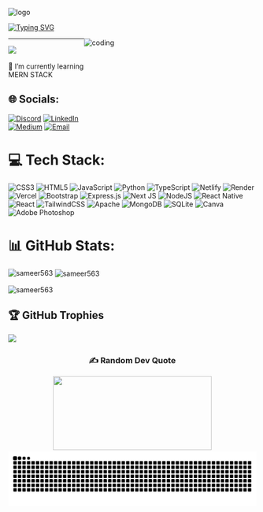 ![logo](https://github.com/SAMEER563/SAMEER563/blob/main/Banner%20.gif)

[![Typing SVG ](https://readme-typing-svg.herokuapp.com/?lines=Welcome+to+my+GitHub+Profile!;I'm+a+Passionate+Developer)](https://git.io/typing-svg)

<img width="350" height="200" align="right" alt="coding" src="https://media1.tenor.com/m/epFxZ9nyQLIAAAAC/work-post.gif">

---
[![](https://visitcount.itsvg.in/api?id=SAMEER563&icon=1&color=6)](https://visitcount.itsvg.in)

🌱 I’m currently learning MERN STACK <br>


## 🌐 Socials:
[![Discord](https://img.shields.io/badge/Discord-%237289DA.svg?logo=discord&logoColor=black)](http://discordapp.com/users/1079358050256826438) [![LinkedIn](https://img.shields.io/badge/LinkedIn-%4169E1.svg?logo=linkedin&logoColor=white)](https://linkedin.com/in/sameer-kumar-maurya-5a6990228) [![Medium](https://img.shields.io/badge/Medium-8A2BE2?logo=medium&logoColor=white)](https://medium.com/@@shakyasam563) 
 [![Email](https://img.shields.io/badge/Email-C0C0C0?logo=gmail&logoColor=red)](mailto:sameermaurya482@gmail.com) 

# 💻 Tech Stack:
![CSS3](https://img.shields.io/badge/css3-%231572B6.svg?style=for-the-badge&logo=css3&logoColor=white) ![HTML5](https://img.shields.io/badge/html5-%23E34F26.svg?style=for-the-badge&logo=html5&logoColor=white) ![JavaScript](https://img.shields.io/badge/javascript-%23323330.svg?style=for-the-badge&logo=javascript&logoColor=%23F7DF1E) ![Python](https://img.shields.io/badge/python-3670A0?style=for-the-badge&logo=python&logoColor=ffdd54) ![TypeScript](https://img.shields.io/badge/typescript-%23007ACC.svg?style=for-the-badge&logo=typescript&logoColor=white) ![Netlify](https://img.shields.io/badge/netlify-%23000000.svg?style=for-the-badge&logo=netlify&logoColor=#00C7B7) ![Render](https://img.shields.io/badge/Render-%46E3B7.svg?style=for-the-badge&logo=render&logoColor=white) ![Vercel](https://img.shields.io/badge/vercel-%23000000.svg?style=for-the-badge&logo=vercel&logoColor=white) ![Bootstrap](https://img.shields.io/badge/bootstrap-%238511FA.svg?style=for-the-badge&logo=bootstrap&logoColor=white) ![Express.js](https://img.shields.io/badge/express.js-%23404d59.svg?style=for-the-badge&logo=express&logoColor=%2361DAFB) ![Next JS](https://img.shields.io/badge/Next-black?style=for-the-badge&logo=next.js&logoColor=white) ![NodeJS](https://img.shields.io/badge/node.js-6DA55F?style=for-the-badge&logo=node.js&logoColor=white) ![React Native](https://img.shields.io/badge/react_native-%2320232a.svg?style=for-the-badge&logo=react&logoColor=%2361DAFB) ![React](https://img.shields.io/badge/react-%2320232a.svg?style=for-the-badge&logo=react&logoColor=%2361DAFB) ![TailwindCSS](https://img.shields.io/badge/tailwindcss-%2338B2AC.svg?style=for-the-badge&logo=tailwind-css&logoColor=white) ![Apache](https://img.shields.io/badge/apache-%23D42029.svg?style=for-the-badge&logo=apache&logoColor=white) ![MongoDB](https://img.shields.io/badge/MongoDB-%234ea94b.svg?style=for-the-badge&logo=mongodb&logoColor=white) ![SQLite](https://img.shields.io/badge/sqlite-%2307405e.svg?style=for-the-badge&logo=sqlite&logoColor=white) ![Canva](https://img.shields.io/badge/Canva-%2300C4CC.svg?style=for-the-badge&logo=Canva&logoColor=white) ![Adobe Photoshop](https://img.shields.io/badge/adobe%20photoshop-%2331A8FF.svg?style=for-the-badge&logo=adobe%20photoshop&logoColor=white)
# 📊 GitHub Stats:


<p><img align="left" src="https://github-readme-stats.vercel.app/api/top-langs?username=sameer563&show_icons=true&locale=en&layout=compact" alt="sameer563" /></p>

<p>&nbsp;<img align="center" src="https://github-readme-stats.vercel.app/api?username=sameer563&show_icons=true&locale=en" alt="sameer563" /></p>

<p><img align="center" src="https://github-readme-streak-stats.herokuapp.com/?user=sameer563&" alt="sameer563" /></p>

## 🏆 GitHub Trophies
![](https://github-profile-trophy.vercel.app/?username=SAMEER563&theme=radical&no-frame=false&no-bg=false&margin-w=4)


<div align=center>
 
 ### ✍️ Random Dev Quote

<img src="https://quotes-github-readme.vercel.app/api?type=horizontal&theme=radical" style="height: 150px; width:80%;" />

</div>


<!-- Proudly created with GPRM ( https://gprm.itsvg.in ) -->
<img src="https://github.com/SAMEER563/SAMEER563/blob/output/snake.svg" alt="Snake Animation" />
